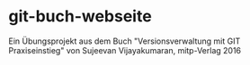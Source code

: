 # git-buch-webseite
Ein Übungsprojekt aus dem Buch "Versionsverwaltung mit GIT Praxiseinstieg"
von Sujeevan Vijayakumaran, mitp-Verlag 2016
